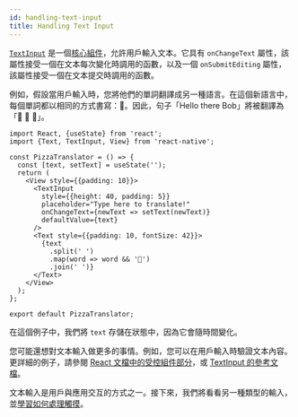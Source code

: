 ```yaml
---
id: handling-text-input
title: Handling Text Input
---
```


[`TextInput`](textinput#content) 是一個[核心組件](intro-react-native-components)，允許用戶輸入文本。它具有 `onChangeText` 屬性，該屬性接受一個在文本每次變化時調用的函數，以及一個 `onSubmitEditing` 屬性，該屬性接受一個在文本提交時調用的函數。

例如，假設當用戶輸入時，您將他們的單詞翻譯成另一種語言。在這個新語言中，每個單詞都以相同的方式書寫：🍕。因此，句子「Hello there Bob」將被翻譯為「🍕 🍕 🍕」。

```SnackPlayer name=Handling%20Text%20Input
import React, {useState} from 'react';
import {Text, TextInput, View} from 'react-native';

const PizzaTranslator = () => {
  const [text, setText] = useState('');
  return (
    <View style={{padding: 10}}>
      <TextInput
        style={{height: 40, padding: 5}}
        placeholder="Type here to translate!"
        onChangeText={newText => setText(newText)}
        defaultValue={text}
      />
      <Text style={{padding: 10, fontSize: 42}}>
        {text
          .split(' ')
          .map(word => word && '🍕')
          .join(' ')}
      </Text>
    </View>
  );
};

export default PizzaTranslator;
```

在這個例子中，我們將 `text` 存儲在狀態中，因為它會隨時間變化。

您可能還想對文本輸入做更多的事情。例如，您可以在用戶輸入時驗證文本內容。更詳細的例子，請參閱 [React 文檔中的受控組件部分](https://react.dev/reference/react-dom/components/input#controlling-an-input-with-a-state-variable)，或 [TextInput 的參考文檔](textinput.md)。

文本輸入是用戶與應用交互的方式之一。接下來，我們將看看另一種類型的輸入，並[學習如何處理觸摸](handling-touches.md)。